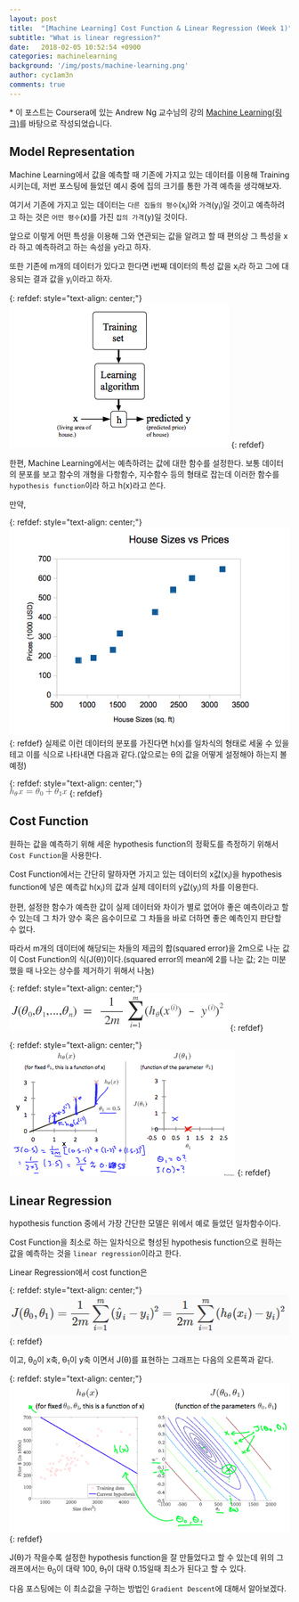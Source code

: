 ```yaml
---
layout: post
title:  "[Machine Learning] Cost Function & Linear Regression (Week 1)"
subtitle: "What is linear regression?"
date:   2018-02-05 10:52:54 +0900
categories: machinelearning
background: '/img/posts/machine-learning.png'
author: cyc1am3n
comments: true
---
```

\* 이 포스트는 Coursera에 있는 Andrew Ng 교수님의 강의 [Machine Learning(링크)](https://www.coursera.org/learn/machine-learning)를 바탕으로 작성되었습니다.

## Model Representation

Machine Learning에서 값을 예측할 때 기존에 가지고 있는 데이터를 이용해 Training 시키는데, 저번 포스팅에 들었던 예시 중에 집의 크기를 통한 가격 예측을 생각해보자.  

여기서 기존에 가지고 있는 데이터는 `다른 집들의 평수`(x<sub>i</sub>)와 `가격`(y<sub>i</sub>)일 것이고 예측하려고 하는 것은 `어떤 평수`(x)를 가진 `집의 가격`(y)일 것이다.  

앞으로 이렇게 어떤 특성을 이용해 그와 연관되는 값을 알려고 할 때 편의상 그 특성을 x라 하고 예측하려고 하는 속성을 y라고 하자.  

또한 기존에 m개의 데이터가 있다고 한다면 i번째 데이터의 특성 값을 x<sub>i</sub>라 하고 그에 대응되는 결과 값을 y<sub>i</sub>이라고 하자.  

{: refdef: style="text-align: center;"}  
![그림1](/img/posts/cost-function-1.png)
{: refdef}

한편, Machine Learning에서는 예측하려는 값에 대한 함수를 설정한다. 보통 데이터의 분포를 보고 함수의 개형을 다항함수, 지수함수 등의 형태로 잡는데 이러한 함수를 `hypothesis function`이라 하고 h(x)라고 쓴다.  

만약,  

{: refdef: style="text-align: center;"}  
![그림2](/img/posts/cost-function-2.png)
{: refdef}
실제로 이런 데이터의 분포를 가진다면 h(x)를 일차식의 형태로 세울 수 있을 테고 이를 식으로 나타내면 다음과 같다.(앞으로는 θ의 값을 어떻게 설정해야 하는지 볼 예정)

{: refdef: style="text-align: center;"}  
![그림3](/img/posts/cost-function-3.png)
{: refdef}

## Cost Function

원하는 값을 예측하기 위해 세운 hypothesis function의 정확도를 측정하기 위해서 `Cost Function`을 사용한다.  

Cost Function에서는 간단히 말하자면 가지고 있는 데이터의 x값(x<sub>i</sub>)을 hypothesis function에 넣은 예측값 h(x<sub>i</sub>)의 값과 실제 데이터의 y값(y<sub>i</sub>)의 차를 이용한다.  

한편, 설정한 함수가 예측한 값이 실제 데이터와 차이가 별로 없어야 좋은 예측이라고 할 수 있는데 그 차가 양수 혹은 음수이므로 그 차들을 바로 더하면 좋은 예측인지 판단할 수 없다.  

따라서 m개의 데이터에 해당되는 차들의 제곱의 합(squared error)을 2m으로 나눈 값이 Cost Function의 식(J(θ))이다.(squared error의 mean에 2를 나눈 값; 2는 미분했을 때 나오는 상수를 제거하기 위해서 나눔)  

{: refdef: style="text-align: center;"}  
![그림4](/img/posts/cost-function-4.png)
{: refdef}

{: refdef: style="text-align: center;"}  
![그림5](/img/posts/cost-function-5.png)
{: refdef}

## Linear Regression

hypothesis function 중에서 가장 간단한 모델은 위에서 예로 들었던 일차함수이다.  

Cost Function을 최소로 하는 일차식으로 형성된 hypothesis function으로 원하는 값을 예측하는 것을 `linear regression`이라고 한다.  

Linear Regression에서 cost function은

{: refdef: style="text-align: center;"}  
![그림6](/img/posts/cost-function-6.png)
{: refdef}

이고, θ<sub>0</sub>이 x축, θ<sub>1</sub>이 y축 이면서 J(θ)를 표현하는 그래프는 다음의 오른쪽과 같다.

{: refdef: style="text-align: center;"}  
![그림7](/img/posts/cost-function-7.png)
{: refdef}

J(θ)가 작을수록 설정한 hypothesis function을 잘 만들었다고 할 수 있는데 위의 그래프에서는 θ<sub>0</sub>이 대략 100, θ<sub>1</sub>이 대략 0.15일때 최소가 된다고 할 수 있다.  

다음 포스팅에는 이 최소값을 구하는 방법인 `Gradient Descent`에 대해서 알아보겠다.
